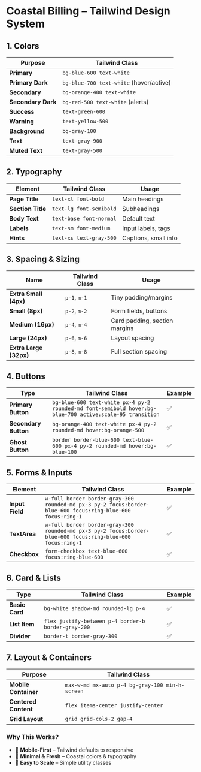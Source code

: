 
# Coastal Billing – Tailwind Design System

## 1. Colors

| Purpose          | Tailwind Class         |
|-----------------|-----------------------|
| **Primary**     | `bg-blue-600 text-white` |
| **Primary Dark** | `bg-blue-700 text-white` (hover/active) |
| **Secondary**   | `bg-orange-400 text-white` |
| **Secondary Dark** | `bg-red-500 text-white` (alerts) |
| **Success**     | `text-green-600` |
| **Warning**     | `text-yellow-500` |
| **Background**  | `bg-gray-100` |
| **Text**        | `text-gray-900` |
| **Muted Text**  | `text-gray-500` |

## 2. Typography

| Element         | Tailwind Class  | Usage |
|---------------|----------------|----------------|
| **Page Title** | `text-xl font-bold` | Main headings |
| **Section Title** | `text-lg font-semibold` | Subheadings |
| **Body Text** | `text-base font-normal` | Default text |
| **Labels** | `text-sm font-medium` | Input labels, tags |
| **Hints** | `text-xs text-gray-500` | Captions, small info |

## 3. Spacing & Sizing

| Name | Tailwind Class | Usage |
|------|--------------|------|
| **Extra Small (4px)** | `p-1`, `m-1` | Tiny padding/margins |
| **Small (8px)** | `p-2`, `m-2` | Form fields, buttons |
| **Medium (16px)** | `p-4`, `m-4` | Card padding, section margins |
| **Large (24px)** | `p-6`, `m-6` | Layout spacing |
| **Extra Large (32px)** | `p-8`, `m-8` | Full section spacing |

## 4. Buttons

| Type | Tailwind Class | Example |
|------|--------------|---------|
| **Primary Button** | `bg-blue-600 text-white px-4 py-2 rounded-md font-semibold hover:bg-blue-700 active:scale-95 transition` | ✅ |
| **Secondary Button** | `bg-orange-400 text-white px-4 py-2 rounded-md hover:bg-orange-500` | ✅ |
| **Ghost Button** | `border border-blue-600 text-blue-600 px-4 py-2 rounded-md hover:bg-blue-100` | ✅ |

## 5. Forms & Inputs

| Element | Tailwind Class | Example |
|--------|--------------|--------|
| **Input Field** | `w-full border border-gray-300 rounded-md px-3 py-2 focus:border-blue-600 focus:ring-blue-600 focus:ring-1` | ✅ |
| **TextArea** | `w-full border border-gray-300 rounded-md px-3 py-2 focus:border-blue-600 focus:ring-blue-600 focus:ring-1` | ✅ |
| **Checkbox** | `form-checkbox text-blue-600 focus:ring-blue-600` | ✅ |

## 6. Card & Lists

| Type | Tailwind Class | Example |
|------|--------------|---------|
| **Basic Card** | `bg-white shadow-md rounded-lg p-4` | ✅ |
| **List Item** | `flex justify-between p-4 border-b border-gray-200` | ✅ |
| **Divider** | `border-t border-gray-300` | ✅ |

## 7. Layout & Containers

| Purpose | Tailwind Class |
|---------|--------------|
| **Mobile Container** | `max-w-md mx-auto p-4 bg-gray-100 min-h-screen` |
| **Centered Content** | `flex items-center justify-center` |
| **Grid Layout** | `grid grid-cols-2 gap-4` |

### Why This Works?
- 📱 **Mobile-First** – Tailwind defaults to responsive  
- 🎨 **Minimal & Fresh** – Coastal colors & typography  
- 🚀 **Easy to Scale** – Simple utility classes  
